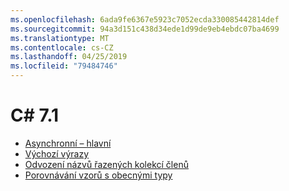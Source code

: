 ```yaml
---
ms.openlocfilehash: 6ada9fe6367e5923c7052ecda330085442814def
ms.sourcegitcommit: 94a3d151c438d34ede1d99de9eb4ebdc07ba4699
ms.translationtype: MT
ms.contentlocale: cs-CZ
ms.lasthandoff: 04/25/2019
ms.locfileid: "79484746"
---
```


# <a name="c-71"></a>C# 7.1

- [Asynchronní – hlavní](https://github.com/dotnet/csharplang/blob/master/proposals/csharp-7.1/async-main.md)
- [Výchozí výrazy](https://github.com/dotnet/csharplang/blob/master/proposals/csharp-7.1/target-typed-default.md)
- [Odvození názvů řazených kolekcí členů](https://github.com/dotnet/csharplang/blob/master/proposals/csharp-7.1/infer-tuple-names.md)
- [Porovnávání vzorů s obecnými typy](https://github.com/dotnet/csharplang/blob/master/proposals/csharp-7.1/generics-pattern-match.md)

